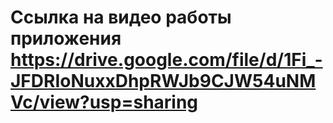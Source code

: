 # Ссылка на видео работы приложения https://drive.google.com/file/d/1Fi_-JFDRIoNuxxDhpRWJb9CJW54uNMVc/view?usp=sharing

